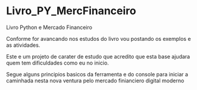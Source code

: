 # Livro_PY_MercFinanceiro
Livro Python e Mercado Financeiro

Conforme for avancando nos estudos do livro vou postando os exemplos e as atividades.

Este e um projeto de carater de estudo que acredito que esta base ajudara quem tem dificuldades como eu no inicio.

Segue alguns principios basicos da ferramenta e do console para iniciar a caminhada nesta nova ventura pelo mercado finianciero digital moderno